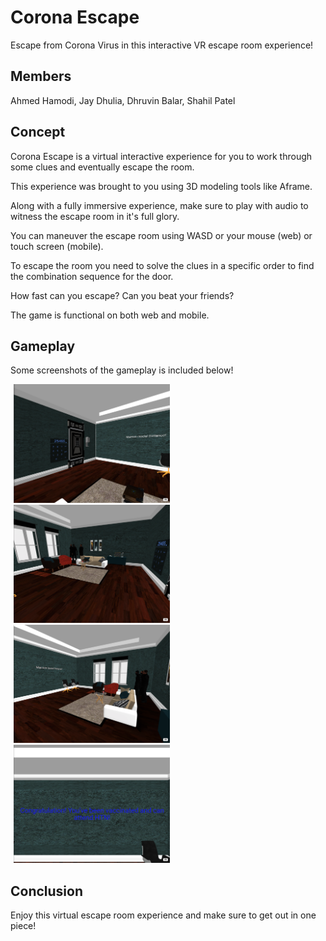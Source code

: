 # Corona Escape

Escape from Corona Virus in this interactive VR escape room experience!

## Members

Ahmed Hamodi, Jay Dhulia, Dhruvin Balar, Shahil Patel

## Concept

Corona Escape is a virtual interactive experience for you to work through some clues and eventually escape the room.

This experience was brought to you using 3D modeling tools like Aframe.

Along with a fully immersive experience, make sure to play with audio to witness the escape room in it's full glory.

You can maneuver the escape room using WASD or your mouse (web) or touch screen (mobile).

To escape the room you need to solve the clues in a specific order to find the combination sequence for the door.

How fast can you escape? Can you beat your friends?

The game is functional on both web and mobile.

## Gameplay

Some screenshots of the gameplay is included below!

<div align="left">
    <img src="/screenshots/game1.png" width="250px" hspace="5"></img>
    <img src="/screenshots/game2.png" width="250px" hspace="5"></img>
    <img src="/screenshots/game3.png" width="250px" hspace="5"></img>
    <img src="/screenshots/game4.png" width="250px" hspace="5"></img>
</div>

## Conclusion

Enjoy this virtual escape room experience and make sure to get out in one piece!

